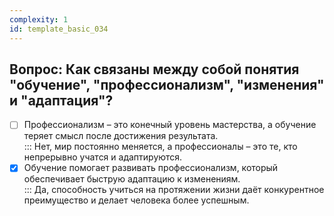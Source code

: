 ```yaml
---
complexity: 1
id: template_basic_034
---
```

## Вопрос: Как связаны между собой понятия "обучение", "профессионализм", "изменения" и "адаптация"?

- [ ] Профессионализм – это конечный уровень мастерства, а обучение теряет смысл после достижения результата.  
  ::: Нет, мир постоянно меняется, а профессионалы – это те, кто непрерывно учатся и адаптируются.  
- [x] Обучение помогает развивать профессионализм, который обеспечивает быструю адаптацию к изменениям.  
  ::: Да, способность учиться на протяжении жизни даёт конкурентное преимущество и делает человека более успешным.